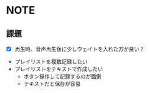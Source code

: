 # NOTE

## 課題

- [x] 再生時、音声再生後に少しウェイトを入れた方が良い？

- プレイリストを複数記録したい
- プレイリストをテキストで作成したい
  - ボタン操作して記録するのが面倒
  - テキストだと保存が容易

